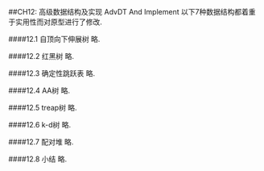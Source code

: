 ##CH12: 高级数据结构及实现 AdvDT And Implement
以下7种数据结构都着重于实用性而对原型进行了修改.


####12.1 自顶向下伸展树
略.

####12.2 红黑树
略.

####12.3 确定性跳跃表
略.

####12.4 AA树
略.

####12.5 treap树
略.

####12.6 k-d树
略.

####12.7 配对堆
略.

####12.8 小结
略.
